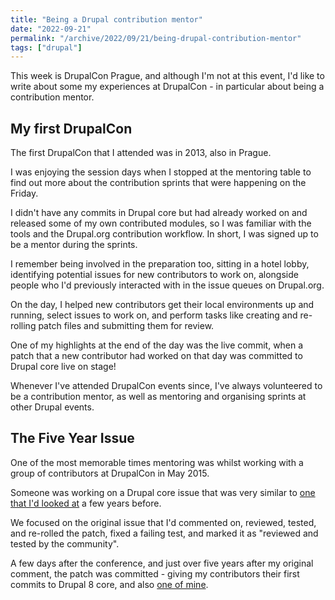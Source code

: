 ```yaml
---
title: "Being a Drupal contribution mentor"
date: "2022-09-21"
permalink: "/archive/2022/09/21/being-drupal-contribution-mentor"
tags: ["drupal"]
---
```


This week is DrupalCon Prague, and although I'm not at this event, I'd like to write about some my experiences at DrupalCon - in particular about being a contribution mentor.

## My first DrupalCon

The first DrupalCon that I attended was in 2013, also in Prague.

I was enjoying the session days when I stopped at the mentoring table to find out more about the contribution sprints that were happening on the Friday.

I didn't have any commits in Drupal core but had already worked on and released some of my own contributed modules, so I was familiar with the tools and the Drupal.org contribution workflow. In short, I was signed up to be a mentor during the sprints.

I remember being involved in the preparation too, sitting in a hotel lobby, identifying potential issues for new contributors to work on, alongside people who I'd previously interacted with in the issue queues on Drupal.org.

On the day, I helped new contributors get their local environments up and running, select issues to work on, and perform tasks like creating and re-rolling patch files and submitting them for review.

One of my highlights at the end of the day was the live commit, when a patch that a new contributor had worked on that day was committed to Drupal core live on stage!

Whenever I've attended DrupalCon events since, I've always volunteered to be a contribution mentor, as well as mentoring and organising sprints at other Drupal events.

## The Five Year Issue

One of the most memorable times mentoring was whilst working with a group of contributors at DrupalCon in May 2015.

Someone was working on a Drupal core issue that was very similar to [one that I'd looked at](https://www.drupal.org/project/drupal/issues/753898) a few years before.

We focused on the original issue that I'd commented on, reviewed, tested, and re-rolled the patch, fixed a failing test, and marked it as "reviewed and tested by the community".

A few days after the conference, and just over five years after my original comment, the patch was committed - giving my contributors their first commits to Drupal 8 core, and also [one of mine](https://git.drupalcode.org/project/drupal/-/commits/9.5.x?search=opdavies).
